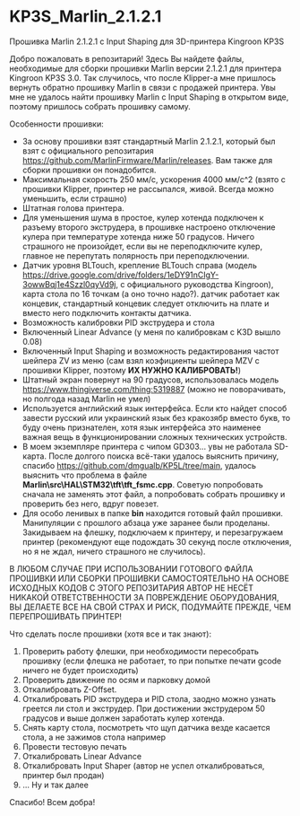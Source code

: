 # KP3S_Marlin_2.1.2.1
Прошивка Marlin 2.1.2.1 с Input Shaping для 3D-принтера Kingroon KP3S

Добро пожаловать в репозитарий!
Здесь Вы найдете файлы, необходимые для сборки прошивки Marlin версии 2.1.2.1 для принтера Kingroon KP3S 3.0. Так случилось, что после Klipper-а мне пришлось вернуть обратно прошивку Marlin в связи с продажей принтера. Увы мне не удалось найти прошивку Marlin с Input Shaping в открытом виде, поэтому пришлось собрать прошивку самому.

Особенности прошивки:
- За основу прошивки взят стандартный Marlin 2.1.2.1, который был взят с официального репозитария https://github.com/MarlinFirmware/Marlin/releases. Вам также для сборки прошивки он понадобится.
- Максимальная скорость 250 мм/с, ускорения 4000 мм/с^2 (взято с прошивки Klipper, принтер не рассыпался, живой. Всегда можно уменьшить, если страшно)
- Штатная голова принтера.
- Для уменьшения шума в простое, кулер хотенда подключен к разъему второго экструдера, в прошивке настроено отключение кулера при температуре хотенда ниже 50 градусов. Ничего страшного не произойдет, если вы не переподключите кулер, главное не перепутать полярность при переподключении.
- Датчик уровня BLTouch, крепление BLTouch справа (модель https://drive.google.com/drive/folders/1eDY91nCIgY-3owwBqj1e4Szzl0qyVd9j, с официального руководства Kingroon), карта стола по 16 точкам (а оно точно надо?). датчик работает как концевик, стандартный концевик следует отключить на плате и вместо него подключить контакты датчика. 
- Возможность калибровки PID экструдера и стола
- Включенный Linear Advance (у меня по калибровкам с K3D вышло 0.08)
- Включенный Input Shaping и возможность редактирования частот шейпера ZV из меню (сам взял коэфициенты шейпера MZV с прошивки Klipper, поэтому **ИХ НУЖНО КАЛИБРОВАТЬ!**)
- Штатный экран повернут на 90 градусов, использовалась модель https://www.thingiverse.com/thing:5319887 (можно не поворачивать, но полгода назад Marlin не умел)
- Используется английский язык интерфейса. Если кто найдет способ завести русский или украинский язык без кракозябр вместо букв, то буду очень признателен, хотя язык интерфейса это наименее важная вещь в функционировании сложных технических устройств.
- В моем экземпляре принтера с чипом GD303... увы не работала SD-карта. После долгого поиска всё-таки удалось выяснить причину, спасибо https://github.com/dmgualb/KP5L/tree/main, удалось выяснить что проблема в файле **Marlin\src\HAL\STM32\tft\tft_fsmc.cpp**. Советую попробовать сначала не заменять этот файл, а попробовать собрать прошивку и проверить без него, вдруг повезет.
- Для особо ленивых в папке **bin** находится готовый файл прошивки. Манипуляции с прошлого абзаца уже заранее были проделаны. Закидываем на флешку, подключаем к принтеру, и перезагружаем принтер (рекомендуют еще подождать 30 секунд после отключения, но я не ждал, ничего страшного не случилось). 

В ЛЮБОМ СЛУЧАЕ ПРИ ИСПОЛЬЗОВАНИИ ГОТОВОГО ФАЙЛА ПРОШИВКИ ИЛИ СБОРКИ ПРОШИВКИ САМОСТОЯТЕЛЬНО НА ОСНОВЕ ИСХОДНЫХ КОДОВ С ЭТОГО РЕПОЗИТАРИЯ АВТОР НЕ НЕСЁТ НИКАКОЙ ОТВЕТСТВЕННОСТИ ЗА ПОВРЕЖДЕНИЕ ОБОРУДОВАНИЯ, ВЫ ДЕЛАЕТЕ ВСЕ НА СВОЙ СТРАХ И РИСК, ПОДУМАЙТЕ ПРЕЖДЕ, ЧЕМ ПЕРЕПРОШИВАТЬ ПРИНТЕР!

Что сделать после прошивки (хотя все и так знают):
1. Проверить работу флешки, при необходимости пересобрать прошивку (если флешка не работает, то при попытке печати gcode ничего не будет происходить)
2. Проверить движение по осям и парковку домой
3. Откалибровать Z-Offset. 
4. Откалибровать PID экструдера и PID стола, заодно можно узнать греется ли стол и экструдер. При достижении экструдером 50 градусов и выше должен заработать кулер хотенда.
5. Снять карту стола, посмотреть что щуп датчика везде касается стола, а не зажимов стола например
6. Провести тестовую печать
7. Откалибровать Linear Advance
8. Откалибровать Input Shaper (автор не успел откалиброваться, принтер был продан)
9. ... Ну и так далее

Спасибо! Всем добра!
